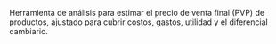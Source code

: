 Herramienta de análisis para estimar el precio de venta final (PVP) de productos, ajustado para cubrir costos, gastos, utilidad y el diferencial cambiario.
